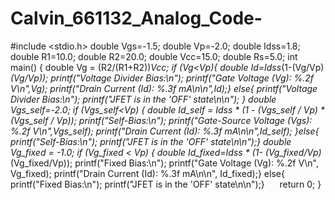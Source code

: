 # Calvin_661132_Analog_Code-
#include <stdio.h>
double Vgs=-1.5;
double Vp=-2.0;
double Idss=1.8;
double R1=10.0;
double R2=20.0;
double Vcc=15.0;
double Rs=5.0;
int main() {
double Vg = (R2/(R1+R2))*Vcc;
if (Vg<Vp){
    double Id=Idss*(1-(Vg/Vp)*(Vg/Vp));
    printf("Voltage Divider Bias:\n");
    printf("Gate Voltage (Vg): %.2f V\n",Vg);
    printf("Drain Current (Id): %.3f mA\n\n",Id);} 
    else{
        printf("Voltage Divider Bias:\n");
        printf("JFET is in the 'OFF' state\n\n");
    }
    double Vgs_self=-2.0;
    if (Vgs_self<Vp) {
        double Id_self = Idss * (1 - (Vgs_self / Vp) * (Vgs_self / Vp));
        printf("Self-Bias:\n");
        printf("Gate-Source Voltage (Vgs): %.2f V\n",Vgs_self);
        printf("Drain Current (Id): %.3f mA\n\n",Id_self);
    }else{
        printf("Self-Bias:\n");
        printf("JFET is in the 'OFF' state\n\n");}
    double Vg_fixed = -1.0;
    if (Vg_fixed < Vp) {
        double Id_fixed=Idss * (1- (Vg_fixed/Vp)*(Vg_fixed/Vp));
        printf("Fixed Bias:\n");
        printf("Gate Voltage (Vg): %.2f V\n", Vg_fixed);
        printf("Drain Current (Id): %.3f mA\n\n", Id_fixed);} 
        else{
        printf("Fixed Bias:\n");
        printf("JFET is in the 'OFF' state\n\n");}
        return 0;
}
